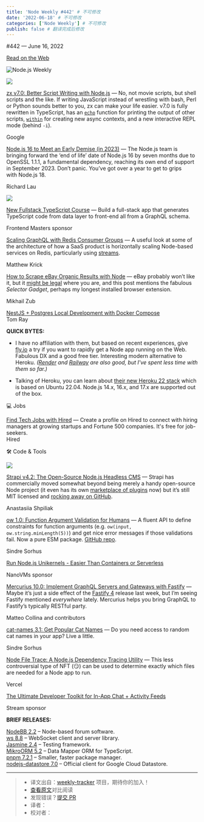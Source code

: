 ```yaml
---
title: 'Node Weekly #442' # 不可修改
date: '2022-06-18' # 不可修改
categories: ['Node Weekly'] # 不可修改
publish: false # 翻译完成后修改
---
```


<!--以上是预览信息，图片一张或限制百字左右，前者优先，全文请使用二级及以下标题-->
<!-- more -->

#​442 — June 16, 2022

[Read on the Web](https://nodeweekly.com/link/124878/web)

![Node.js Weekly](https://res.cloudinary.com/cpress/image/upload/v1653576619/lgfqinzbdqttwmhvljxb.png)

[![](https://res.cloudinary.com/cpress/image/upload/w_1280,e_sharpen:60/jowpbxj6eevdnde1pfcd.jpg)](https://nodeweekly.com/link/124908/web)

[zx v7.0: Better Script Writing with Node.js](https://nodeweekly.com/link/124908/web "github.com") — No, not movie scripts, but shell scripts and the like. If writing JavaScript instead of wrestling with bash, Perl or Python sounds better to you, zx can make your life easier. v7.0 is fully rewritten in TypeScript, has an [`echo`](https://nodeweekly.com/link/124909/web) function for printing the output of other scripts, [`within`](https://nodeweekly.com/link/124910/web) for creating new async contexts, and a new interactive REPL mode (behind `-i`).

Google

[Node.js 16 to Meet an Early Demise (in 2023)](https://nodeweekly.com/link/124879/web "nodejs.org") — The Node.js team is bringing forward the ‘end of life’ date of Node.js 16 by seven months due to OpenSSL 1.1.1, a fundamental dependency, reaching its own end of support in September 2023. Don’t panic. You’ve got over a year to get to grips with Node.js 18.

Richard Lau

[![](https://copm.s3.amazonaws.com/cd7a2f50.jpg)](https://nodeweekly.com/link/124880/web)

[New Fullstack TypeScript Course](https://nodeweekly.com/link/124880/web "frontendmasters.com") — Build a full-stack app that generates TypeScript code from data layer to front-end all from a GraphQL schema.

Frontend Masters sponsor

[Scaling GraphQL with Redis Consumer Groups](https://nodeweekly.com/link/124881/web "www.parabol.co") — A useful look at some of the architecture of how a SaaS product is horizontally scaling Node-based services on Redis, particularly using [streams](https://nodeweekly.com/link/124882/web).

Matthew Krick

[How to Scrape eBay Organic Results with Node](https://nodeweekly.com/link/124883/web "dev.to") — eBay probably won’t like it, but it [might be legal](https://nodeweekly.com/link/124884/web) where you are, and this post mentions the fabulous _Selector Gadget_, perhaps my longest installed browser extension.

Mikhail Zub

[NestJS + Postgres Local Development with Docker Compose](https://nodeweekly.com/link/124886/web)  
Tom Ray

**QUICK BYTES:**

*   I have no affiliation with them, but based on recent experiences, give [fly.io](https://nodeweekly.com/link/124887/web) a try if you want to rapidly get a Node app running on the Web. Fabulous DX and a good free tier. Interesting modern alternative to Heroku. _([Render](https://nodeweekly.com/link/124888/web) and [Railway](https://nodeweekly.com/link/124889/web) are also good, but I've spent less time with them so far.)_
    
*   Talking of Heroku, you can learn about [their new Heroku 22 stack](https://nodeweekly.com/link/124890/web) which is based on Ubuntu 22.04. Node.js 14.x, 16.x, and 17.x are supported out of the box.
    

💻 Jobs

[Find Tech Jobs with Hired](https://nodeweekly.com/link/124891/web) — Create a profile on Hired to connect with hiring managers at growing startups and Fortune 500 companies. It's free for job-seekers.  
Hired

🛠 Code & Tools

[![](https://res.cloudinary.com/cpress/image/upload/w_1280,e_sharpen:60/cud3zciu2wfwzf8vklz8.jpg)](https://nodeweekly.com/link/124892/web)

[Strapi v4.2: The Open-Source Node.js Headless CMS](https://nodeweekly.com/link/124892/web "strapi.io") — Strapi has commercially moved somewhat beyond being merely a handy open-source Node project (it even has its own [marketplace of plugins](https://nodeweekly.com/link/124893/web) now) but it’s still MIT licensed and [rocking away on GitHub](https://nodeweekly.com/link/124894/web).

Anastasiia Shpiliak

[ow 1.0: Function Argument Validation for Humans](https://nodeweekly.com/link/124895/web "sindresorhus.com") — A fluent API to define constraints for function arguments (e.g. `ow(input, ow.string.minLength(5))`) and get nice error messages if those validations fail. Now a pure ESM package. [GitHub repo](https://nodeweekly.com/link/124896/web).

Sindre Sorhus

[Run Node.js Unikernels - Easier Than Containers or Serverless](https://nodeweekly.com/link/124885/web)

NanoVMs sponsor

[Mercurius 10.0: Implement GraphQL Servers and Gateways with Fastify](https://nodeweekly.com/link/124897/web "github.com") — Maybe it’s just a side effect of the [Fastify 4](https://nodeweekly.com/link/124898/web) release last week, but I’m seeing Fastify mentioned _everywhere_ lately. Mercurius helps you bring GraphQL to Fastify’s typically RESTful party.

Matteo Collina and contributors

[cat-names 3.1: Get Popular Cat Names](https://nodeweekly.com/link/124900/web "github.com") — Do you need access to random cat names in your app? Live a little.

Sindre Sorhus

[Node File Trace: A Node.js Dependency Tracing Utility](https://nodeweekly.com/link/124901/web "github.com") — This less controversial type of NFT (😏) can be used to determine exactly which files are needed for a Node app to run.

Vercel

[The Ultimate Developer Toolkit for In-App Chat + Activity Feeds](https://nodeweekly.com/link/124899/web "getstream.io")

Stream sponsor

**BRIEF RELEASES:**

[NodeBB 2.2](https://nodeweekly.com/link/124902/web) – Node-based forum software.  
[ws 8.8](https://nodeweekly.com/link/124903/web) – WebSocket client and server library.  
[Jasmine 2.4](https://nodeweekly.com/link/124904/web) – Testing framework.  
[MikroORM 5.2](https://nodeweekly.com/link/124905/web) – Data Mapper ORM for TypeScript.  
[pnpm 7.2.1](https://nodeweekly.com/link/124906/web) – Smaller, faster package manager.  
[nodejs-datastore 7.0](https://nodeweekly.com/link/124907/web) – Official client for Google Cloud Datastore.

---
> * 译文出自：[weekly-tracker](https://github.com/FEDarling/weekly-tracker) 项目，期待你的加入！
> * [查看原文](https://nodeweekly.com/issues/442)对比阅读
> * 发现错误？[提交 PR](https://github.com/FEDarling/weekly-tracker/blob/main/weeklys/node_weekly/442)
> * 译者：
> * 校对者：
